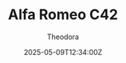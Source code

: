 ---
title: "Alfa Romeo C42"
meta_title: ""
description: "Alfa Romeo C42 2022 by SP Mod for Assetto Corsa, ready to race!"
date: 2025-05-09T12:34:00Z
thumb: ESlCHpU
mainimage: eOvn3cV
cargallery: [ "V5tKomt"]
categories: ["Car"]
author: "Theodora"
tags: ["Alfa Romeo", "F1", "Formula 1", "Formula", "R2R", "SP Mod", "2022", "Italy"]
draft: false
link: https://modsfire.com/9jgj83cosWs8N08
zipsize: 131 MB
manu: Alfa Romeo
championship: Formula 1
country: Italy
year: 2022
class: Formula
drivetrain: RWD
engine: Ferrari 066/7
power: "-- whp"
torque: "--"
mass: "715"
speed: "--"
accel: "- seconds"
gb: 8-speed
creator: SP Mod
version: "v2"
csp: "0.2.6"
carname: "Alfa Romeo C42"
folder: "f1_2022_c42"
livery: "Included"
r2r: 1
host: ModsFire
---